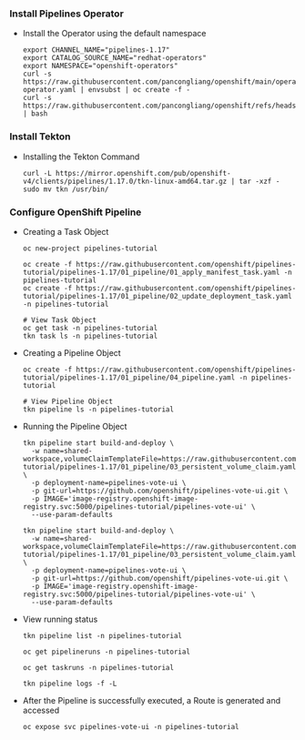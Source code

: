 ### Install Pipelines Operator

* Install the Operator using the default namespace
  ```
  export CHANNEL_NAME="pipelines-1.17"
  export CATALOG_SOURCE_NAME="redhat-operators"
  export NAMESPACE="openshift-operators"
  curl -s https://raw.githubusercontent.com/pancongliang/openshift/main/operator/pipeline/01-operator.yaml | envsubst | oc create -f -
  curl -s https://raw.githubusercontent.com/pancongliang/openshift/refs/heads/main/operator/approve_ip.sh | bash
  ```
  
### Install Tekton
* Installing the Tekton Command
  ```
  curl -L https://mirror.openshift.com/pub/openshift-v4/clients/pipelines/1.17.0/tkn-linux-amd64.tar.gz | tar -xzf -
  sudo mv tkn /usr/bin/
  ```
  
### Configure OpenShift Pipeline

* Creating a Task Object
  ```
  oc new-project pipelines-tutorial

  oc create -f https://raw.githubusercontent.com/openshift/pipelines-tutorial/pipelines-1.17/01_pipeline/01_apply_manifest_task.yaml -n pipelines-tutorial
  oc create -f https://raw.githubusercontent.com/openshift/pipelines-tutorial/pipelines-1.17/01_pipeline/02_update_deployment_task.yaml -n pipelines-tutorial

  # View Task Object
  oc get task -n pipelines-tutorial
  tkn task ls -n pipelines-tutorial
  ```

* Creating a Pipeline Object
  ```
  oc create -f https://raw.githubusercontent.com/openshift/pipelines-tutorial/pipelines-1.17/01_pipeline/04_pipeline.yaml -n pipelines-tutorial

  # View Pipeline Object
  tkn pipeline ls -n pipelines-tutorial
  ```

* Running the Pipeline Object
  ```
  tkn pipeline start build-and-deploy \
    -w name=shared-workspace,volumeClaimTemplateFile=https://raw.githubusercontent.com/openshift/pipelines-tutorial/pipelines-1.17/01_pipeline/03_persistent_volume_claim.yaml \
    -p deployment-name=pipelines-vote-ui \
    -p git-url=https://github.com/openshift/pipelines-vote-ui.git \
    -p IMAGE='image-registry.openshift-image-registry.svc:5000/pipelines-tutorial/pipelines-vote-ui' \
    --use-param-defaults
  
  tkn pipeline start build-and-deploy \
    -w name=shared-workspace,volumeClaimTemplateFile=https://raw.githubusercontent.com/openshift/pipelines-tutorial/pipelines-1.17/01_pipeline/03_persistent_volume_claim.yaml \
    -p deployment-name=pipelines-vote-ui \
    -p git-url=https://github.com/openshift/pipelines-vote-ui.git \
    -p IMAGE='image-registry.openshift-image-registry.svc:5000/pipelines-tutorial/pipelines-vote-ui' \
    --use-param-defaults
  ```

* View  running status
  ```  
  tkn pipeline list -n pipelines-tutorial

  oc get pipelineruns -n pipelines-tutorial

  oc get taskruns -n pipelines-tutorial

  tkn pipeline logs -f -L
  ```

* After the Pipeline is successfully executed, a Route is generated and accessed
  ```
  oc expose svc pipelines-vote-ui -n pipelines-tutorial
  ```
